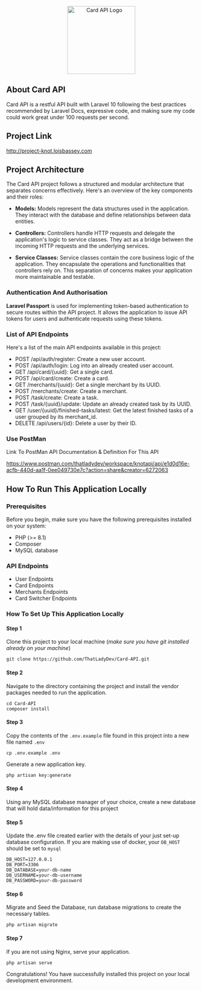 <p align="center">
    <a href="http://project-knot.loisbassey.com" target="_blank">
        <img style="width: 180px" src="https://cdn-icons-png.flaticon.com/512/5502/5502357.png" alt="Card API Logo" />
    </a>
</p>

## About Card API

Card API is a restful API built with Laravel 10 following the best practices recommended by Laravel Docs, expressive code, and making sure my code could work great under 100 requests per second.

## Project Link
http://project-knot.loisbassey.com

## Project Architecture
The Card API project follows a structured and modular architecture that separates concerns effectively. Here's an overview of the key components and their roles:

- **Models:** Models represent the data structures used in the application. They interact with the database and define relationships between data entities.

- **Controllers:** Controllers handle HTTP requests and delegate the application's logic to service classes. They act as a bridge between the incoming HTTP requests and the underlying services.

- **Service Classes:** Service classes contain the core business logic of the application. They encapsulate the operations and functionalities that controllers rely on. This separation of concerns makes your application more maintainable and testable.

### Authentication And Authorisation
**Laravel Passport** is used for implementing token-based authentication to secure routes within the API project. It allows the application to issue API tokens for users and authenticate requests using these tokens.

### List of API Endpoints
Here's a list of the main API endpoints available in this project:

- POST /api/auth/register: Create a new user account. 
- POST /api/auth/login: Log into an already created user account. 
- GET /api/card/{uuid}: Get a single card. 
- POST /api/card/create: Create a card. 
- GET /merchants/{uuid}: Get a single merchant by its UUID. 
- POST /merchants/create: Create a merchant. 
- POST /task/create: Create a task. 
- POST /task/{uuid}/update: Update an already created task by its UUID. 
- GET /user/{uuid}/finished-tasks/latest: Get the latest finished tasks of a user grouped by its merchant_id. 
- DELETE /api/users/{id}: Delete a user by their ID.

### Use PostMan
Link To PostMan API Documentation & Definition For This API

https://www.postman.com/thatladydev/workspace/knotapi/api/e1d0d16e-acfb-440d-aa1f-0ee049730e7c?action=share&creator=6272063

## How To Run This Application Locally
### Prerequisites
Before you begin, make sure you have the following prerequisites installed on your system:

- PHP (>= 8.1)
- Composer 
- MySQL database

### API Endpoints

- User Endpoints
- Card Endpoints
- Merchants Endpoints
- Card Switcher Endpoints

### How To Set Up This Application Locally

#### Step 1

Clone this project to your local machine (_make sure you have git installed already on your machine_)
```
git clone https://github.com/ThatLadyDev/Card-API.git
```

#### Step 2
Navigate to the directory containing the project and install the vendor packages needed to run the application.
``` 
cd Card-API
composer install
```

#### Step 3
Copy the contents of the `.env.example` file found in this project into a new file named `.env`
``` 
cp .env.example .env
```

Generate a new application key.
``` 
php artisan key:generate
```

#### Step 4
Using any MySQL database manager of your choice, create a new database that will hold data/information for this project

#### Step 5
Update the .env file created earlier with the details of your just set-up database configuration.
If you are making use of docker, your `DB_HOST` should be set to `mysql`
``` 
DB_HOST=127.0.0.1
DB_PORT=3306
DB_DATABASE=your-db-name
DB_USERNAME=your-db-username
DB_PASSWORD=your-db-password
```

#### Step 6
Migrate and Seed the Database, run database migrations to create the necessary tables.
``` 
php artisan migrate
```

#### Step 7
If you are not using Nginx, serve your application.
``` 
php artisan serve
```

Congratulations! You have successfully installed this project on your local development environment. 
